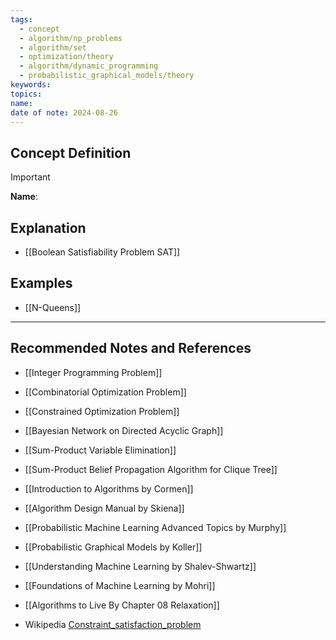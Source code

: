 ```yaml
---
tags:
  - concept
  - algorithm/np_problems
  - algorithm/set
  - optimization/theory
  - algorithm/dynamic_programming
  - probabilistic_graphical_models/theory
keywords: 
topics: 
name: 
date of note: 2024-08-26
---
```


## Concept Definition

>[!important]
>**Name**: 



## Explanation



- [[Boolean Satisfiability Problem SAT]]


## Examples

- [[N-Queens]]


-----------
##  Recommended Notes and References


- [[Integer Programming Problem]]
- [[Combinatorial Optimization Problem]]
- [[Constrained Optimization Problem]]


- [[Bayesian Network on Directed Acyclic Graph]]
- [[Sum-Product Variable Elimination]]
- [[Sum-Product Belief Propagation Algorithm for Clique Tree]]


- [[Introduction to Algorithms by Cormen]]
- [[Algorithm Design Manual by Skiena]]
- [[Probabilistic Machine Learning Advanced Topics by Murphy]]
- [[Probabilistic Graphical Models by Koller]]
- [[Understanding Machine Learning by Shalev-Shwartz]]
- [[Foundations of Machine Learning by Mohri]]


- [[Algorithms to Live By Chapter 08 Relaxation]]
- Wikipedia [Constraint_satisfaction_problem](https://en.wikipedia.org/wiki/Constraint_satisfaction_problem)